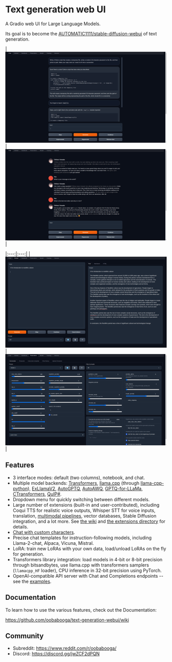 # Text generation web UI

A Gradio web UI for Large Language Models.

Its goal is to become the [AUTOMATIC1111/stable-diffusion-webui](https://github.com/AUTOMATIC1111/stable-diffusion-webui) of text generation.

|![Image1](https://github.com/oobabooga/screenshots/raw/main/print_instruct.png) | ![Image2](https://github.com/oobabooga/screenshots/raw/main/print_chat.png) |

|:---:|:---:|
|![Image1](https://github.com/oobabooga/screenshots/raw/main/print_default.png) | ![Image2](https://github.com/oobabooga/screenshots/raw/main/print_parameters.png) |

## Features

* 3 interface modes: default (two columns), notebook, and chat.
* Multiple model backends: [Transformers](https://github.com/huggingface/transformers), [llama.cpp](https://github.com/ggerganov/llama.cpp) (through [llama-cpp-python](https://github.com/abetlen/llama-cpp-python)), [ExLlamaV2](https://github.com/turboderp/exllamav2), [AutoGPTQ](https://github.com/PanQiWei/AutoGPTQ), [AutoAWQ](https://github.com/casper-hansen/AutoAWQ), [GPTQ-for-LLaMa](https://github.com/qwopqwop200/GPTQ-for-LLaMa), [CTransformers](https://github.com/marella/ctransformers), [QuIP#](https://github.com/Cornell-RelaxML/quip-sharp).
* Dropdown menu for quickly switching between different models.
* Large number of extensions (built-in and user-contributed), including Coqui TTS for realistic voice outputs, Whisper STT for voice inputs, translation, [multimodal pipelines](https://github.com/oobabooga/text-generation-webui/tree/main/extensions/multimodal), vector databases, Stable Diffusion integration, and a lot more. See [the wiki](https://github.com/oobabooga/text-generation-webui/wiki/07-%E2%80%90-Extensions) and [the extensions directory](https://github.com/oobabooga/text-generation-webui-extensions) for details.
* [Chat with custom characters](https://github.com/oobabooga/text-generation-webui/wiki/03-%E2%80%90-Parameters-Tab#character).
* Precise chat templates for instruction-following models, including Llama-2-chat, Alpaca, Vicuna, Mistral.
* LoRA: train new LoRAs with your own data, load/unload LoRAs on the fly for generation.
* Transformers library integration: load models in 4-bit or 8-bit precision through bitsandbytes, use llama.cpp with transformers samplers (`llamacpp_HF` loader), CPU inference in 32-bit precision using PyTorch.
* OpenAI-compatible API server with Chat and Completions endpoints -- see the [examples](https://github.com/oobabooga/text-generation-webui/wiki/12-%E2%80%90-OpenAI-API#examples).

## Documentation

To learn how to use the various features, check out the Documentation: 

https://github.com/oobabooga/text-generation-webui/wiki

## Community

* Subreddit: https://www.reddit.com/r/oobabooga/
* Discord: https://discord.gg/jwZCF2dPQN

